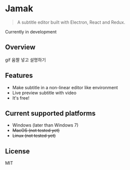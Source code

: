 # Jamak
> A subtitle editor built with Electron, React and Redux.


Currently in development


## Overview
gif 움짤 넣고 설명하기

## Features
* Make subtitle in a non-linear editor like environment
* Live preview subtitle with video
* It's free!

## Current supported platforms
* Windows (later than Windows 7)
* <del>MacOS (not tested yet)</del>
* <del>Linux (not tested yet)</del>

## License
MIT

